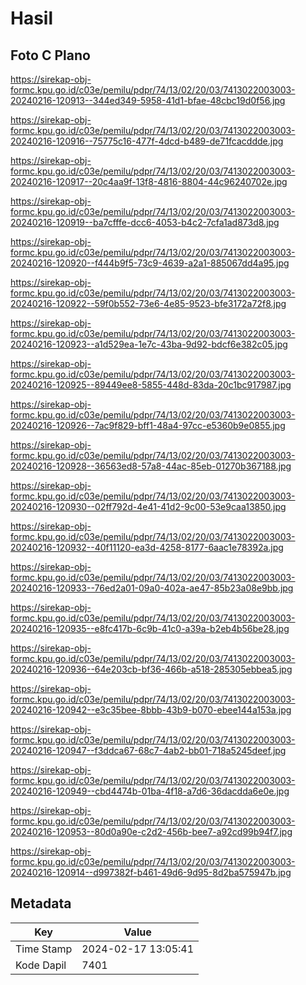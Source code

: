 # Hasil

## Foto C Plano

https://sirekap-obj-formc.kpu.go.id/c03e/pemilu/pdpr/74/13/02/20/03/7413022003003-20240216-120913--344ed349-5958-41d1-bfae-48cbc19d0f56.jpg

https://sirekap-obj-formc.kpu.go.id/c03e/pemilu/pdpr/74/13/02/20/03/7413022003003-20240216-120916--75775c16-477f-4dcd-b489-de71fcacddde.jpg

https://sirekap-obj-formc.kpu.go.id/c03e/pemilu/pdpr/74/13/02/20/03/7413022003003-20240216-120917--20c4aa9f-13f8-4816-8804-44c96240702e.jpg

https://sirekap-obj-formc.kpu.go.id/c03e/pemilu/pdpr/74/13/02/20/03/7413022003003-20240216-120919--ba7cfffe-dcc6-4053-b4c2-7cfa1ad873d8.jpg

https://sirekap-obj-formc.kpu.go.id/c03e/pemilu/pdpr/74/13/02/20/03/7413022003003-20240216-120920--f444b9f5-73c9-4639-a2a1-885067dd4a95.jpg

https://sirekap-obj-formc.kpu.go.id/c03e/pemilu/pdpr/74/13/02/20/03/7413022003003-20240216-120922--59f0b552-73e6-4e85-9523-bfe3172a72f8.jpg

https://sirekap-obj-formc.kpu.go.id/c03e/pemilu/pdpr/74/13/02/20/03/7413022003003-20240216-120923--a1d529ea-1e7c-43ba-9d92-bdcf6e382c05.jpg

https://sirekap-obj-formc.kpu.go.id/c03e/pemilu/pdpr/74/13/02/20/03/7413022003003-20240216-120925--89449ee8-5855-448d-83da-20c1bc917987.jpg

https://sirekap-obj-formc.kpu.go.id/c03e/pemilu/pdpr/74/13/02/20/03/7413022003003-20240216-120926--7ac9f829-bff1-48a4-97cc-e5360b9e0855.jpg

https://sirekap-obj-formc.kpu.go.id/c03e/pemilu/pdpr/74/13/02/20/03/7413022003003-20240216-120928--36563ed8-57a8-44ac-85eb-01270b367188.jpg

https://sirekap-obj-formc.kpu.go.id/c03e/pemilu/pdpr/74/13/02/20/03/7413022003003-20240216-120930--02ff792d-4e41-41d2-9c00-53e9caa13850.jpg

https://sirekap-obj-formc.kpu.go.id/c03e/pemilu/pdpr/74/13/02/20/03/7413022003003-20240216-120932--40f11120-ea3d-4258-8177-6aac1e78392a.jpg

https://sirekap-obj-formc.kpu.go.id/c03e/pemilu/pdpr/74/13/02/20/03/7413022003003-20240216-120933--76ed2a01-09a0-402a-ae47-85b23a08e9bb.jpg

https://sirekap-obj-formc.kpu.go.id/c03e/pemilu/pdpr/74/13/02/20/03/7413022003003-20240216-120935--e8fc417b-6c9b-41c0-a39a-b2eb4b56be28.jpg

https://sirekap-obj-formc.kpu.go.id/c03e/pemilu/pdpr/74/13/02/20/03/7413022003003-20240216-120936--64e203cb-bf36-466b-a518-285305ebbea5.jpg

https://sirekap-obj-formc.kpu.go.id/c03e/pemilu/pdpr/74/13/02/20/03/7413022003003-20240216-120942--e3c35bee-8bbb-43b9-b070-ebee144a153a.jpg

https://sirekap-obj-formc.kpu.go.id/c03e/pemilu/pdpr/74/13/02/20/03/7413022003003-20240216-120947--f3ddca67-68c7-4ab2-bb01-718a5245deef.jpg

https://sirekap-obj-formc.kpu.go.id/c03e/pemilu/pdpr/74/13/02/20/03/7413022003003-20240216-120949--cbd4474b-01ba-4f18-a7d6-36dacdda6e0e.jpg

https://sirekap-obj-formc.kpu.go.id/c03e/pemilu/pdpr/74/13/02/20/03/7413022003003-20240216-120953--80d0a90e-c2d2-456b-bee7-a92cd99b94f7.jpg

https://sirekap-obj-formc.kpu.go.id/c03e/pemilu/pdpr/74/13/02/20/03/7413022003003-20240216-120914--d997382f-b461-49d6-9d95-8d2ba575947b.jpg


## Metadata

| Key        | Value               |
| ---------- | ------------------- |
| Time Stamp | 2024-02-17 13:05:41 |
| Kode Dapil | 7401                |



